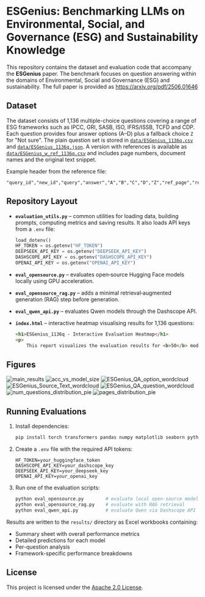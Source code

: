 
# ESGenius: Benchmarking LLMs on Environmental, Social, and Governance (ESG) and Sustainability Knowledge

This repository contains the dataset and evaluation code that accompany the **ESGenius** paper. The benchmark focuses on question answering within the domains of Environmental, Social and Governance (ESG) and sustainability. The full paper is provided as https://arxiv.org/pdf/2506.01646

## Dataset

The dataset consists of 1,136 multiple-choice questions covering a range of ESG frameworks such as IPCC, GRI, SASB, ISO, IFRS/ISSB, TCFD and CDP. Each question provides four answer options (A–D) plus a fallback choice `Z` for "Not sure". The plain question set is stored in [`data/ESGenius_1136q.csv`](data/ESGenius_1136q.csv) and [`data/ESGenius_1136q.json`](data/ESGenius_1136q.json). A version with references is available as [`data/ESGenius_w_ref_1136q.csv`](data/ESGenius_w_ref_1136q.csv) and includes page numbers, document names and the original text snippet.

Example header from the reference file:

```csv
"query_id","new_id","query","answer","A","B","C","D","Z","ref_page","ref_doc","source_text"
```

## Repository Layout

- **`evaluation_utils.py`** – common utilities for loading data, building prompts, computing metrics and saving results. It also loads API keys from a `.env` file:

  ```python
  load_dotenv()
  HF_TOKEN = os.getenv("HF_TOKEN")
  DEEPSEEK_API_KEY = os.getenv("DEEPSEEK_API_KEY")
  DASHSCOPE_API_KEY = os.getenv("DASHSCOPE_API_KEY")
  OPENAI_API_KEY = os.getenv("OPENAI_API_KEY")
  ```

- **`eval_opensource.py`** – evaluates open‑source Hugging Face models locally using GPU acceleration.
- **`eval_opensource_rag.py`** – adds a minimal retrieval‑augmented generation (RAG) step before generation.
- **`eval_qwen_api.py`** – evaluates Qwen models through the Dashscope API.
- **`index.html`** – interactive heatmap visualising results for 1,136 questions:

  ```html
  <h1>ESGenius_1136q - Interactive Evaluation Heatmap</h1>
  <p>
      This report visualizes the evaluation results for <b>50</b> models tested on <b>1136</b> questions from the <b>ESGenius_1136q</b> benchmark dataset.
  ```

## Figures

![main_results](figures/main_results.png)
![acc_vs_model_size](figures/acc_vs_model_size.png)
![ESGenius_QA_option_wordcloud](figures/ESGenius_QA_option_wordcloud.png)
![ESGenius_Source_Text_wordcloud](figures/ESGenius_Source_Text_wordcloud.png)
![ESGenius_QA_question_wordcloud](figures/ESGenius_QA_question_wordcloud.png)
![num_questions_distribution_pie](figures/num_questions_distribution_pie.png)
![pages_distribution_pie](figures/pages_distribution_pie.png)

## Running Evaluations

1. Install dependencies:
   ```bash
   pip install torch transformers pandas numpy matplotlib seaborn python-dotenv
   ```

2. Create a `.env` file with the required API tokens:
   ```
   HF_TOKEN=your_huggingface_token
   DASHSCOPE_API_KEY=your_dashscope_key
   DEEPSEEK_API_KEY=your_deepseek_key
   OPENAI_API_KEY=your_openai_key
   ```

3. Run one of the evaluation scripts:
   ```bash
   python eval_opensource.py        # evaluate local open‑source models
   python eval_opensource_rag.py    # evaluate with RAG retrieval
   python eval_qwen_api.py          # evaluate Qwen via Dashscope API
   ```

Results are written to the `results/` directory as Excel workbooks containing:
- Summary sheet with overall performance metrics
- Detailed predictions for each model
- Per-question analysis
- Framework-specific performance breakdowns

## License

This project is licensed under the [Apache 2.0 License](LICENSE).
